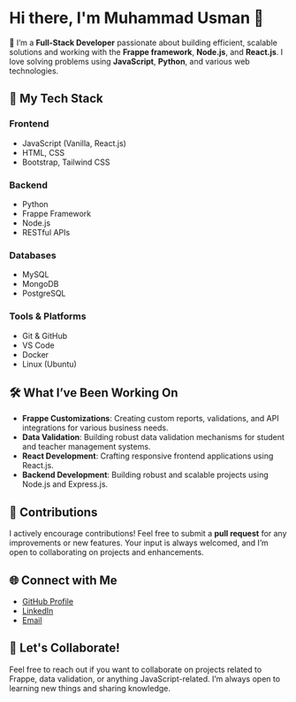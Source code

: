 # Hi there, I'm Muhammad Usman 👋

🔭 I’m a **Full-Stack Developer** passionate about building efficient, scalable solutions and working with the **Frappe framework**, **Node.js**, and **React.js**. I love solving problems using **JavaScript**, **Python**, and various web technologies.

## 🚀 My Tech Stack

### Frontend
- JavaScript (Vanilla, React.js)
- HTML, CSS
- Bootstrap, Tailwind CSS

### Backend
- Python
- Frappe Framework
- Node.js
- RESTful APIs

### Databases
- MySQL
- MongoDB
- PostgreSQL

### Tools & Platforms
- Git & GitHub
- VS Code
- Docker
- Linux (Ubuntu)

## 🛠️ What I’ve Been Working On
- **Frappe Customizations**: Creating custom reports, validations, and API integrations for various business needs.
- **Data Validation**: Building robust data validation mechanisms for student and teacher management systems.
- **React Development**: Crafting responsive frontend applications using React.js.
- **Backend Development**: Building robust and scalable projects using Node.js and Express.js.

## 🤝 Contributions
I actively encourage contributions! Feel free to submit a **pull request** for any improvements or new features. Your input is always welcomed, and I’m open to collaborating on projects and enhancements.

## 🌐 Connect with Me
- [GitHub Profile](https://github.com/usman8786)
- [LinkedIn](https://www.linkedin.com/in/muhammad-usman111)
- [Email](mailto:usman.mushtaq8786@gmail.com)

## 💬 Let's Collaborate!
Feel free to reach out if you want to collaborate on projects related to Frappe, data validation, or anything JavaScript-related. I’m always open to learning new things and sharing knowledge.
